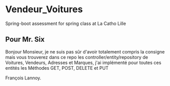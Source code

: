# Vendeur_Voitures
Spring-boot assessment for spring class at La Catho Lille

## Pour Mr. Six

Bonjour Monsieur, je ne suis pas sûr d'avoir totalement compris la consigne mais vous trouverez dans ce repo les controller/entity/repository de Voitures, Vendeurs, Adresses et Marques, j'ai implémenté pour toutes ces entités les Méthodes GET, POST, DELETE et PUT

François Lannoy.
